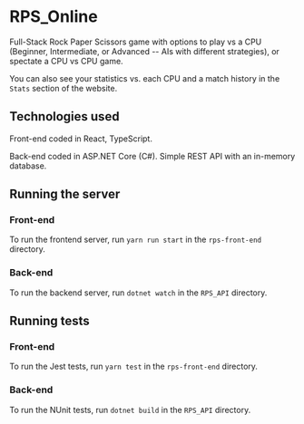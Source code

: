 # RPS_Online
Full-Stack Rock Paper Scissors game with options to play vs a CPU (Beginner, Intermediate, or Advanced -- AIs with different strategies), or spectate a CPU vs CPU game.

You can also see your statistics vs. each CPU and a match history in the `Stats` section of the website.

## Technologies used
Front-end coded in React, TypeScript.

Back-end coded in ASP.NET Core (C#). Simple REST API with an in-memory database.

## Running the server
### Front-end
To run the frontend server, run `yarn run start` in the `rps-front-end` directory.
### Back-end
To run the backend server, run `dotnet watch` in the `RPS_API` directory.


## Running tests
### Front-end
To run the Jest tests, run `yarn test` in the `rps-front-end` directory.
### Back-end
To run the NUnit tests, run `dotnet build` in the `RPS_API` directory.